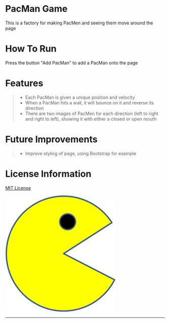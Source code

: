 # <div>PacMan Game</div>
This is a factory for making PacMen and seeing them move around the page

# <div>How To Run</div>
Press the button "Add PacMan" to add a PacMan onto the page

# <div>Features</div>
> - Each PacMan is given a unique position and velocity
> - When a PacMan hits a wall, it will bounce on it and reverse its direction
> - There are two images of PacMen for each direction (left to right and right to left), showing it with either a closed or open mouth

# <div>Future Improvements</div>
> - Improve styling of page, using Bootstrap for example

# <div>License Information</div>
[MIT License](https://mit-license.org/)


<img src="images/PacMan1.png">

***